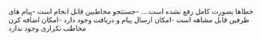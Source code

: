 خطاها بصورت کامل رفع نشده است....
    -جستتجو مخاطبین قابل انجام است
    -پیام های طرفین قابل مشاهه است 
    -امکان ارسال پیام و دریافت وجود دارد
    -امکان اضافه کرن مخاطب تکراری وجود ندارد
